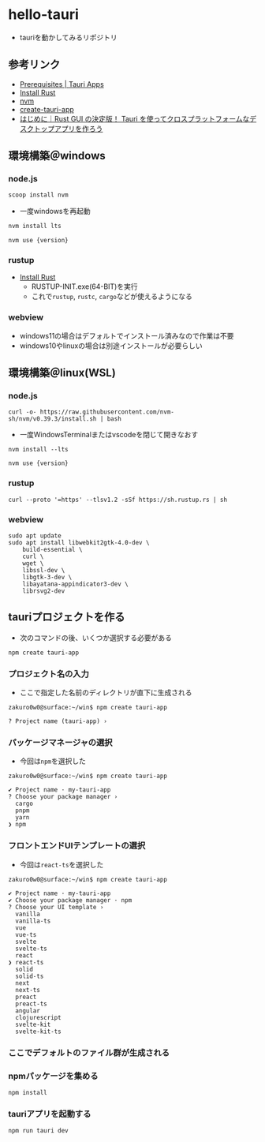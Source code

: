 # hello-tauri
- tauriを動かしてみるリポジトリ

## 参考リンク
- [Prerequisites | Tauri Apps](https://tauri.app/v1/guides/getting-started/prerequisites)
- [Install Rust](https://www.rust-lang.org/tools/install)
- [nvm](https://github.com/nvm-sh/nvm)
- [create-tauri-app](https://github.com/tauri-apps/create-tauri-app)
- [はじめに｜Rust GUI の決定版！ Tauri を使ってクロスプラットフォームなデスクトップアプリを作ろう](https://zenn.dev/kumassy/books/6e518fe09a86b2/viewer/fd305b)

## 環境構築＠windows
### node.js
```ps
scoop install nvm
```

- 一度windowsを再起動

```ps
nvm install lts
```

```
nvm use {version}
```

### rustup
- [Install Rust](https://www.rust-lang.org/tools/install)
  - RUSTUP-INIT.exe(64-BIT)を実行
  - これで`rustup`, `rustc`, `cargo`などが使えるようになる

### webview
- windows11の場合はデフォルトでインストール済みなので作業は不要
- windows10やlinuxの場合は別途インストールが必要らしい

## 環境構築＠linux(WSL)
### node.js

```
curl -o- https://raw.githubusercontent.com/nvm-sh/nvm/v0.39.3/install.sh | bash
```

- 一度WindowsTerminalまたはvscodeを閉じて開きなおす

```
nvm install --lts
```

```
nvm use {version}
```

### rustup

```
curl --proto '=https' --tlsv1.2 -sSf https://sh.rustup.rs | sh
```

### webview

```
sudo apt update
sudo apt install libwebkit2gtk-4.0-dev \
    build-essential \
    curl \
    wget \
    libssl-dev \
    libgtk-3-dev \
    libayatana-appindicator3-dev \
    librsvg2-dev
```

## tauriプロジェクトを作る
- 次のコマンドの後、いくつか選択する必要がある

```
npm create tauri-app
```

### プロジェクト名の入力
- ここで指定した名前のディレクトリが直下に生成される
```
zakuro0w0@surface:~/win$ npm create tauri-app

? Project name (tauri-app) ›
```

### パッケージマネージャの選択
- 今回は`npm`を選択した
```
zakuro0w0@surface:~/win$ npm create tauri-app

✔ Project name · my-tauri-app
? Choose your package manager ›
  cargo
  pnpm
  yarn
❯ npm
```

### フロントエンドUIテンプレートの選択
- 今回は`react-ts`を選択した
```
zakuro0w0@surface:~/win$ npm create tauri-app

✔ Project name · my-tauri-app
✔ Choose your package manager · npm
? Choose your UI template ›
  vanilla
  vanilla-ts
  vue
  vue-ts
  svelte
  svelte-ts
  react
❯ react-ts
  solid
  solid-ts
  next
  next-ts
  preact
  preact-ts
  angular
  clojurescript
  svelte-kit
  svelte-kit-ts
```

### ここでデフォルトのファイル群が生成される

### npmパッケージを集める

```
npm install
```

### tauriアプリを起動する

```
npm run tauri dev
```
